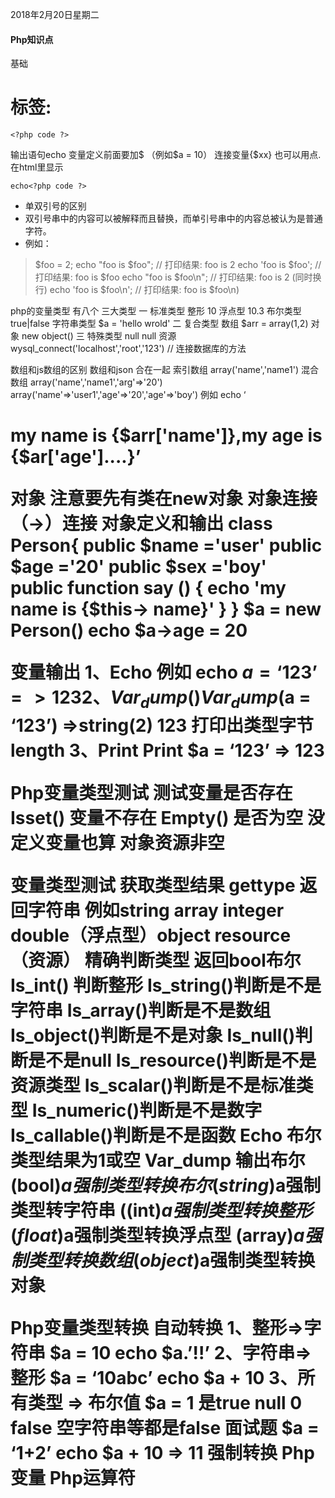 2018年2月20日星期二

#### Php知识点
基础
# 标签:
``` php标签
<?php code ?> 
```
输出语句echo
变量定义前面要加$ （例如$a = 10）
连接变量{$xx} 也可以用点.
在html里显示
```php输出语句
echo<?php code ?>
```

* 单双引号的区别
* 双引号串中的内容可以被解释而且替换，而单引号串中的内容总被认为是普通字符。
* 例如：
> $foo = 2; 
> echo "foo is $foo"; // 打印结果: foo is 2 
> echo 'foo is $foo'; // 打印结果: foo is $foo
> echo "foo is $foo\n"; // 打印结果: foo is 2 (同时换行) 
> echo 'foo is $foo\n'; // 打印结果: foo is $foo\n)

php的变量类型 有八个 三大类型
一 标准类型
整形 10
浮点型 10.3
布尔类型 true|false
字符串类型 $a = 'hello wrold'
二 复合类型 
数组 $arr = array(1,2)
对象 new object()
三 特殊类型
null null
资源 wysql_connect('localhost','root','123') // 连接数据库的方法


数组和js数组的区别
数组和json 合在一起
索引数组
array('name','name1')
混合数组
array('name','name1','arg'=>'20')
array('name'=>'user1','age'=>'20','age'=>'boy')
例如 echo ‘<h1>my name is {$arr['name']},my age is {$ar['age']....}’

对象 注意要先有类在new对象
对象连接（->）连接
对象定义和输出
class Person{
  public $name ='user'
  public $age ='20'
  public $sex ='boy'	
  public function say () {
	echo 'my name is {$this-> name}'
}
}
$a = new Person()
echo $a->age = 20

变量输出
1、Echo 例如 echo $a = ‘123’  => 123
2、Var_dump() Var_dump($a = ‘123’)  =>string(2) 123 打印出类型字节length
3、Print  Print $a = ‘123’  => 123

Php变量类型测试
测试变量是否存在
Isset() 变量不存在
Empty() 是否为空 没定义变量也算 对象资源非空

变量类型测试
获取类型结果
gettype 返回字符串 例如string array integer double（浮点型）object resource（资源）
精确判断类型 返回bool布尔
Is_int() 判断整形
Is_string()判断是不是字符串
Is_array()判断是不是数组
Is_object()判断是不是对象
Is_null()判断是不是null
Is_resource()判断是不是资源类型
Is_scalar()判断是不是标准类型
Is_numeric()判断是不是数字
Is_callable()判断是不是函数
Echo 布尔类型结果为1或空
Var_dump 输出布尔
(bool)$a强制类型转换布尔
(string)$a强制类型转字符串
((int)$a强制类型转换整形
(float)$a强制类型转换浮点型
(array)$a强制类型转换数组
(object)$a强制类型转换对象


Php变量类型转换
自动转换
1、整形=>字符串 $a = 10 echo $a.’!!’
2、字符串=>整形 $a = ‘10abc’ echo $a + 10
3、所有类型 => 布尔值 $a = 1 是true null 0 false 空字符串等都是false
面试题 $a = ‘1+2’ echo $a + 10   =>  11
强制转换
Php变量
Php运算符
